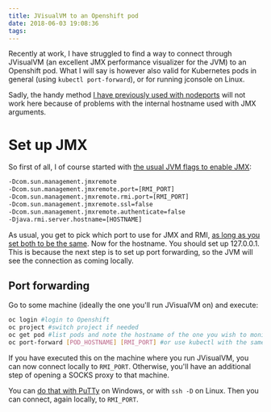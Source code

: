 ```yaml
---
title: JVisualVM to an Openshift pod
date: 2018-06-03 19:08:36
tags:
---
```


Recently at work, I have struggled to find a way to connect through JVisualVM (an excellent JMX performance visualizer for the JVM) to
an Openshift pod. What I will say is however also valid for Kubernetes pods in general (using `kubectl port-forward`), or for running jconsole on Linux. 

Sadly, the handy method [I have previously used with nodeports](/170-opening-ports-in-openshift/) will not work here because of problems with the internal hostname used with JMX arguments.

# Set up JMX

So first of all, I of course started with [the usual JVM flags to enable JMX](http://www.adam-bien.com/roller/abien/entry/how_to_establish_jmx_connection):

```sh
-Dcom.sun.management.jmxremote 
-Dcom.sun.management.jmxremote.port=[RMI_PORT] 
-Dcom.sun.management.jmxremote.rmi.port=[RMI_PORT]
-Dcom.sun.management.jmxremote.ssl=false 
-Dcom.sun.management.jmxremote.authenticate=false 
-Djava.rmi.server.hostname=[HOSTNAME]
```

As usual, you get to pick which port to use for JMX and RMI, [as long as you set both to be the same](http://www.perftactique.com/2018/03/29/remote-jmx-connection-over-the-firewall/). Now for the hostname. You should set up 127.0.0.1. This is because the next step is to set up port forwarding, so the JVM will see the connection as coming locally.

## Port forwarding

Go to some machine (ideally the one you'll run JVisualVM on) and execute:

```sh
oc login #login to Openshift
oc project #switch project if needed
oc get pod #list pods and note the hostname of the one you wish to monitor
oc port-forward [POD_HOSTNAME] [RMI_PORT] #or use kubectl with the same syntax
```

If you have executed this on the machine where you run JVisualVM, you can now connect locally to `RMI_PORT`. Otherwise, you'll have an additional step of opening a SOCKS proxy to that machine.

You can [do that with PuTTy](http://realprogrammers.com/how_to/set_up_an_ssh_tunnel_with_putty.html) on Windows, or with `ssh -D` on Linux. Then you can connect, again locally, to `RMI_PORT`.